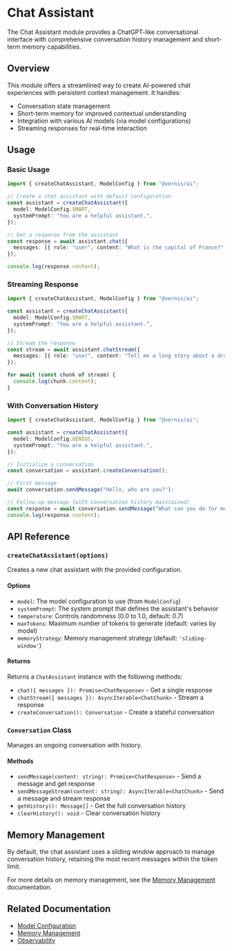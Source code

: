 # Chat Assistant

The Chat Assistant module provides a ChatGPT-like conversational interface with comprehensive conversation history management and short-term memory capabilities.

## Overview

This module offers a streamlined way to create AI-powered chat experiences with persistent context management. It handles:

- Conversation state management
- Short-term memory for improved contextual understanding
- Integration with various AI models (via model configurations)
- Streaming responses for real-time interaction

## Usage

### Basic Usage

```typescript
import { createChatAssistant, ModelConfig } from "@vernis/ai";

// Create a chat assistant with default configuration
const assistant = createChatAssistant({
  model: ModelConfig.SMART,
  systemPrompt: "You are a helpful assistant.",
});

// Get a response from the assistant
const response = await assistant.chat({
  messages: [{ role: "user", content: "What is the capital of France?" }],
});

console.log(response.content);
```

### Streaming Response

```typescript
import { createChatAssistant, ModelConfig } from "@vernis/ai";

const assistant = createChatAssistant({
  model: ModelConfig.SMART,
  systemPrompt: "You are a helpful assistant.",
});

// Stream the response
const stream = await assistant.chatStream({
  messages: [{ role: "user", content: "Tell me a long story about a dragon." }],
});

for await (const chunk of stream) {
  console.log(chunk.content);
}
```

### With Conversation History

```typescript
import { createChatAssistant, ModelConfig } from "@vernis/ai";

const assistant = createChatAssistant({
  model: ModelConfig.GENIUS,
  systemPrompt: "You are a helpful assistant.",
});

// Initialize a conversation
const conversation = assistant.createConversation();

// First message
await conversation.sendMessage("Hello, who are you?");

// Follow-up message (with conversation history maintained)
const response = await conversation.sendMessage("What can you do for me?");
console.log(response.content);
```

## API Reference

### `createChatAssistant(options)`

Creates a new chat assistant with the provided configuration.

#### Options

- `model`: The model configuration to use (from `ModelConfig`)
- `systemPrompt`: The system prompt that defines the assistant's behavior
- `temperature`: Controls randomness (0.0 to 1.0, default: 0.7)
- `maxTokens`: Maximum number of tokens to generate (default: varies by model)
- `memoryStrategy`: Memory management strategy (default: `'sliding-window'`)

#### Returns

Returns a `ChatAssistant` instance with the following methods:

- `chat({ messages }): Promise<ChatResponse>` - Get a single response
- `chatStream({ messages }): AsyncIterable<ChatChunk>` - Stream a response
- `createConversation(): Conversation` - Create a stateful conversation

### `Conversation` Class

Manages an ongoing conversation with history.

#### Methods

- `sendMessage(content: string): Promise<ChatResponse>` - Send a message and get response
- `sendMessageStream(content: string): AsyncIterable<ChatChunk>` - Send a message and stream response
- `getHistory(): Message[]` - Get the full conversation history
- `clearHistory(): void` - Clear conversation history

## Memory Management

By default, the chat assistant uses a sliding window approach to manage conversation history, retaining the most recent messages within the token limit.

For more details on memory management, see the [Memory Management](./memory.md) documentation.

## Related Documentation

- [Model Configuration](./model-config.md)
- [Memory Management](./memory.md)
- [Observability](./observability.md)
